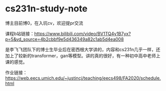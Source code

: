 # cs231n-study-note
博主目前博0，在入坑cv，欢迎提pr交流

课程b站链接：https://www.bilibili.com/video/BV1TQ4y1B7yx?p=5&vd_source=4b2cbbf9e5d436349a82c1ab5d4ea008

是李飞飞团队下的博士生毕业后在密西根大学讲的，内容和cs231n几乎一样，还加上了较新的transformer，gan等模型。讲的真的很好，有一种初中高中老师上课的感觉。

作业链接：https://web.eecs.umich.edu/~justincj/teaching/eecs498/FA2020/schedule.html
